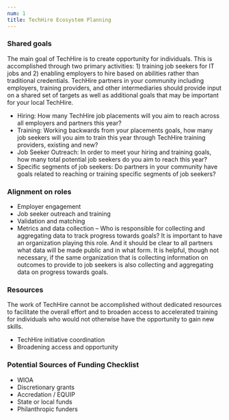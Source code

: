 ```yaml
---
num: 1
title: TechHire Ecosystem Planning
---
```


<h3 class="expander" data-expander-target="#share-goals1">
  Shared goals
</h3>

<div id="share-goals1">
  <p>The main goal of TechHire is to create opportunity for individuals. This is accomplished through two primary activities: 1) training job seekers for IT jobs and 2) enabling employers to hire based on abilities rather than traditional credentials. TechHire partners in your community including employers, training providers, and other intermediaries should provide input on a shared set of targets as well as additional goals that may be important for your local TechHire.</p>

  <ul id="share-goals1">
    <li>Hiring: How many TechHire job placements will you aim to reach across all employers and partners this year?</li>
    <li>Training: Working backwards from your placements goals, how many job seekers will you aim to train this year through TechHire training providers, existing and new?</li>
    <li>Job Seeker Outreach: In order to meet your hiring and training goals, how many total potential job seekers do you aim to reach this year?</li>
    <li>Specific segments of job seekers: Do partners in your community have goals related to reaching or training specific segments of job seekers?</li>
  </ul>
</div>

<h3 class="expander" data-expander-target="#align-roles1">
  Alignment on roles
</h3>

<ul id="align-roles1">
  <li>Employer engagement</li>
  <li>Job seeker outreach and training</li>
  <li>Validation and matching</li>
  <li>Metrics and data collection – Who is responsible for collecting and aggregating data to track progress towards goals? It is important to have an organization playing this role. And it should be clear to all partners what data will be made public and in what form. It is helpful, though not necessary, if the same organization that is collecting information on outcomes to provide to job seekers is also collecting and aggregating data on progress towards goals.</li>
</ul>

<h3 class="expander" data-expander-target="#resources1">
  Resources
</h3>

<div id="resources1">
  <p>The work of TechHire cannot be accomplished without dedicated resources to facilitate the overall effort and to broaden access to accelerated training for individuals who would not otherwise have the opportunity to gain new skills.</p>

  <ul>
    <li>TechHire initiative coordination</li>
    <li>Broadening access and opportunity </li>
  </ul>
</div>

<h3 class="expander" data-expander-target="#funding1">
  Potential Sources of Funding Checklist
</h3>

<ul id="funding1">
  <li>WIOA</li>
  <li>Discretionary grants</li>
  <li>Accredation / EQUIP</li>
  <li>State or local funds</li>
  <li>Philanthropic funders</li>
</ul>
